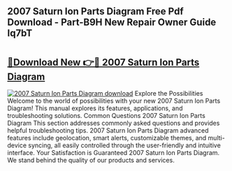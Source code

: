 ## 2007 Saturn Ion Parts Diagram Free Pdf Download - Part-B9H New Repair Owner Guide Iq7bT

# <h2><a href="http://dflgsj4.blite.top/?on=2007+Saturn+Ion+Parts+Diagram">🔗Download New 👉🔴 2007 Saturn Ion Parts Diagram</a></h2>

[![2007 Saturn Ion Parts Diagram download](https://i.imgur.com/lujVjoI.png)](http://dflgsj4.blite.top/?on=2007+Saturn+Ion+Parts+Diagram)
Explore the Possibilities Welcome to the world of possibilities with your new 2007 Saturn Ion Parts Diagram! This manual explores its features, applications, and troubleshooting solutions. Common Questions 2007 Saturn Ion Parts Diagram This section addresses commonly asked questions and provides helpful troubleshooting tips. 2007 Saturn Ion Parts Diagram advanced features include geolocation, smart alerts, customizable themes, and multi-device syncing, all easily controlled through the user-friendly and intuitive interface. Your Satisfaction is Guaranteed 2007 Saturn Ion Parts Diagram. We stand behind the quality of our products and services.
